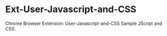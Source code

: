 # Ext-User-Javascript-and-CSS
Chrome Browser Extension: User-Javascript-and-CSS Sample JScript and CSS.
